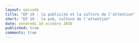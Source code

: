 ```yaml
---
layout: episode
title: "EP 19 : la publicité et la culture de l'attention"
short: "EP 19 : la pub, culture de l'attention"
date: vendredi 14 octobre 2016
published: true
comments: true
---
```

